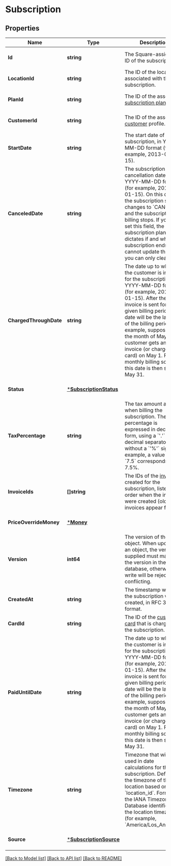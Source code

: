 # Subscription

## Properties
Name | Type | Description | Notes
------------ | ------------- | ------------- | -------------
**Id** | **string** | The Square-assigned ID of the subscription. | [optional] [default to null]
**LocationId** | **string** | The ID of the location associated with the subscription. | [optional] [default to null]
**PlanId** | **string** | The ID of the associated [subscription plan](entity:CatalogSubscriptionPlan). | [optional] [default to null]
**CustomerId** | **string** | The ID of the associated [customer](entity:Customer) profile. | [optional] [default to null]
**StartDate** | **string** | The start date of the subscription, in YYYY-MM-DD format (for example, 2013-01-15). | [optional] [default to null]
**CanceledDate** | **string** | The subscription cancellation date, in YYYY-MM-DD format (for example, 2013-01-15). On this date, the subscription status changes to &#x60;CANCELED&#x60; and the subscription billing stops. If you don&#x27;t set this field, the subscription plan dictates if and when subscription ends.  You cannot update this field, you can only clear it. | [optional] [default to null]
**ChargedThroughDate** | **string** | The date up to which the customer is invoiced for the subscription, in YYYY-MM-DD format (for example, 2013-01-15).  After the invoice is sent for a given billing period, this date will be the last day of the billing period. For example, suppose for the month of May a customer gets an invoice (or charged the card) on May 1. For the monthly billing scenario, this date is then set to May 31. | [optional] [default to null]
**Status** | [***SubscriptionStatus**](SubscriptionStatus.md) |  | [optional] [default to null]
**TaxPercentage** | **string** | The tax amount applied when billing the subscription. The percentage is expressed in decimal form, using a &#x60;&#x27;.&#x27;&#x60; as the decimal separator and without a &#x60;&#x27;%&#x27;&#x60; sign. For example, a value of &#x60;7.5&#x60; corresponds to 7.5%. | [optional] [default to null]
**InvoiceIds** | **[]string** | The IDs of the [invoices](entity:Invoice) created for the subscription, listed in order when the invoices were created (oldest invoices appear first). | [optional] [default to null]
**PriceOverrideMoney** | [***Money**](Money.md) |  | [optional] [default to null]
**Version** | **int64** | The version of the object. When updating an object, the version supplied must match the version in the database, otherwise the write will be rejected as conflicting. | [optional] [default to null]
**CreatedAt** | **string** | The timestamp when the subscription was created, in RFC 3339 format. | [optional] [default to null]
**CardId** | **string** | The ID of the [customer](entity:Customer) [card](entity:Card) that is charged for the subscription. | [optional] [default to null]
**PaidUntilDate** | **string** | The date up to which the customer is invoiced for the subscription, in YYYY-MM-DD format (for example, 2013-01-15).  After the invoice is sent for a given billing period, this date will be the last day of the billing period. For example, suppose for the month of May a customer gets an invoice (or charged the card) on May 1. For the monthly billing scenario, this date is then set to May 31. | [optional] [default to null]
**Timezone** | **string** | Timezone that will be used in date calculations for the subscription. Defaults to the timezone of the location based on &#x60;location_id&#x60;. Format: the IANA Timezone Database identifier for the location timezone (for example, &#x60;America/Los_Angeles&#x60;). | [optional] [default to null]
**Source** | [***SubscriptionSource**](SubscriptionSource.md) |  | [optional] [default to null]

[[Back to Model list]](../README.md#documentation-for-models) [[Back to API list]](../README.md#documentation-for-api-endpoints) [[Back to README]](../README.md)

